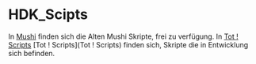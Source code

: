 # HDK_Scipts

In [Mushi](Mushi) finden sich die Alten Mushi Skripte, frei zu verfügung.
In [Tot ! Scripts](Tot%20!%20Scripts) [Tot ! Scripts](Tot ! Scripts) finden sich, Skripte die in Entwicklung sich befinden.
